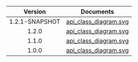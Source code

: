 | Version | Documents |
|:---:|---|
| 1.2.1-SNAPSHOT |[api_class_diagram.svg](1.2.1-SNAPSHOT/api_class_diagram.svg)<br/>|
| 1.2.0 |[api_class_diagram.svg](1.2.0/api_class_diagram.svg)<br/>|
| 1.1.0 |[api_class_diagram.svg](1.1.0/api_class_diagram.svg)<br/>|
| 1.0.0 |[api_class_diagram.svg](1.0.0/api_class_diagram.svg)<br/>|
